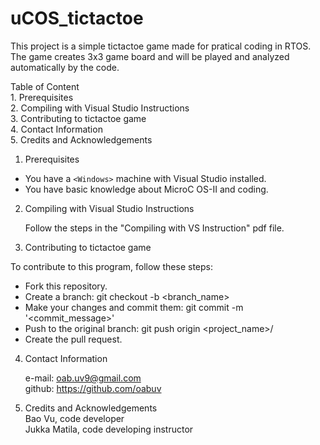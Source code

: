 # uCOS_tictactoe
This project is a simple tictactoe game made for pratical coding in RTOS.  
The game creates 3x3 game board and will be played and analyzed automatically by the code.

Table of Content  
	1. Prerequisites  
	2. Compiling with Visual Studio Instructions  
	3. Contributing to tictactoe game  
	4. Contact Information  
	5. Credits and Acknowledgements  
	
1. Prerequisites

* You have a `<Windows>` machine with Visual Studio installed.
* You have basic knowledge about MicroC OS-II and coding.

2. Compiling with Visual Studio Instructions

	Follow the steps in the "Compiling with VS Instruction" pdf file.

3. Contributing to tictactoe game

To contribute to this program, follow these steps:  
* Fork this repository.  
* Create a branch: git checkout -b <branch_name>  
* Make your changes and commit them: git commit -m '<commit_message>'  
* Push to the original branch: git push origin <project_name>/<location>  
* Create the pull request.  

4. Contact Information

	e-mail:	oab.uv9@gmail.com  
	github:	https://github.com/oabuv
	
5. Credits and Acknowledgements  
	Bao Vu, code developer  
	Jukka Matila, code developing instructor  
